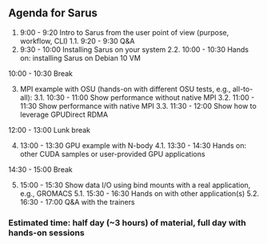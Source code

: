 ## Agenda for Sarus
1.   9:00 - 9:20 Intro to Sarus from the user point of view (purpose, workflow, CLI)
1.1. 9:20 - 9:30 Q&A
2.   9:30 - 10:00 Installing Sarus on your system
2.2. 10:00 - 10:30 Hands on: installing Sarus on Debian 10 VM   

10:00 - 10:30 Break

3.   MPI example with OSU (hands-on with different OSU tests, e.g., all-to-all):
3.1. 10:30 - 11:00 Show performance without native MPI
3.2. 11:00 - 11:30 Show performance with native MPI
3.3. 11:30 - 12:00 Show how to leverage GPUDirect RDMA

12:00 - 13:00 Lunk break

4.   13:00 - 13:30 GPU example with N-body
4.1. 13:30 - 14:30 Hands on: other CUDA samples or user-provided GPU applications

14:30 - 15:00 Break

5. 15:00 - 15:30 Show data I/O using bind mounts with a real application, e.g., GROMACS
5.1. 15:30 - 16:30 Hands on with other application(s)
5.2. 16:30 - 17:00 Q&A with the trainers

### Estimated time: half day (~3 hours) of material, full day with hands-on sessions
